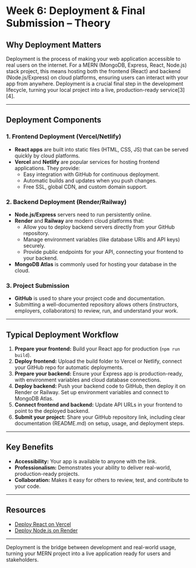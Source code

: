 # Week 6: Deployment & Final Submission – Theory

## Why Deployment Matters

Deployment is the process of making your web application accessible to real users on the internet. For a MERN (MongoDB, Express, React, Node.js) stack project, this means hosting both the frontend (React) and backend (Node.js/Express) on cloud platforms, ensuring users can interact with your app from anywhere. Deployment is a crucial final step in the development lifecycle, turning your local project into a live, production-ready service[3][4].

---

## Deployment Components

### 1. **Frontend Deployment (Vercel/Netlify)**
- **React apps** are built into static files (HTML, CSS, JS) that can be served quickly by cloud platforms.
- **Vercel** and **Netlify** are popular services for hosting frontend applications. They provide:
  - Easy integration with GitHub for continuous deployment.
  - Automatic builds and updates when you push changes.
  - Free SSL, global CDN, and custom domain support.

### 2. **Backend Deployment (Render/Railway)**
- **Node.js/Express** servers need to run persistently online.
- **Render** and **Railway** are modern cloud platforms that:
  - Allow you to deploy backend servers directly from your GitHub repository.
  - Manage environment variables (like database URIs and API keys) securely.
  - Provide public endpoints for your API, connecting your frontend to your backend.
- **MongoDB Atlas** is commonly used for hosting your database in the cloud.

### 3. **Project Submission**
- **GitHub** is used to share your project code and documentation.
- Submitting a well-documented repository allows others (instructors, employers, collaborators) to review, run, and understand your work.

---

## Typical Deployment Workflow

1. **Prepare your frontend:** Build your React app for production (`npm run build`).
2. **Deploy frontend:** Upload the build folder to Vercel or Netlify, connect your GitHub repo for automatic deployments.
3. **Prepare your backend:** Ensure your Express app is production-ready, with environment variables and cloud database connections.
4. **Deploy backend:** Push your backend code to GitHub, then deploy it on Render or Railway. Set up environment variables and connect to MongoDB Atlas.
5. **Connect frontend and backend:** Update API URLs in your frontend to point to the deployed backend.
6. **Submit your project:** Share your GitHub repository link, including clear documentation (README.md) on setup, usage, and deployment steps.

---

## Key Benefits

- **Accessibility:** Your app is available to anyone with the link.
- **Professionalism:** Demonstrates your ability to deliver real-world, production-ready projects.
- **Collaboration:** Makes it easy for others to review, test, and contribute to your code.

---

## Resources

- [Deploy React on Vercel](https://vercel.com/docs/concepts/projects/overview)
- [Deploy Node.js on Render](https://render.com/docs/deploy-node-express-app)

---

Deployment is the bridge between development and real-world usage, turning your MERN project into a live application ready for users and stakeholders.